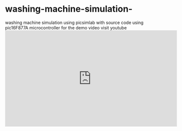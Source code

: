 # washing-machine-simulation-
washing machine simulation using picsimlab with source code  using pic16F877A microcontroller 
 for the demo video visit 
 youtube <iframe width="560" height="315" src="https://www.youtube.com/embed/LC40XEzVmDM?si=vKJfRCQ7gbEZPjQH" title="YouTube video player" frameborder="0" allow="accelerometer; autoplay; clipboard-write; encrypted-media; gyroscope; picture-in-picture; web-share" referrerpolicy="strict-origin-when-cross-origin" allowfullscreen></iframe>
